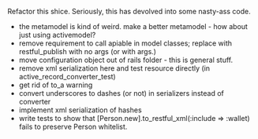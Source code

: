 Refactor this shice. Seriously, this has devolved into some nasty-ass code. 
  
* the metamodel is kind of weird. make a better metamodel - how about just using activemodel?
* remove requirement to call apiable in model classes; replace with restful_publish with no args (or with args.)
* move configuration object out of rails folder - this is general stuff. 
* remove xml serialization here and test resource directly (in active_record_converter_test)
* get rid of to_a warning
* convert underscores to dashes (or not) in serializers instead of converter
* implement xml serialization of hashes
* write tests to show that [Person.new].to_restful_xml(:include => :wallet) fails to preserve Person whitelist. 